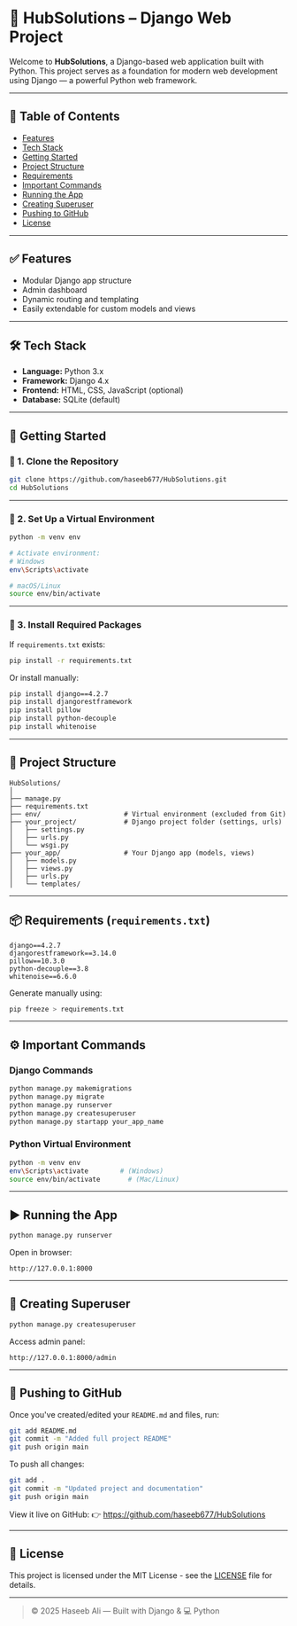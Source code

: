 
# 🧩 HubSolutions – Django Web Project

Welcome to **HubSolutions**, a Django-based web application built with Python. This project serves as a foundation for modern web development using Django — a powerful Python web framework.

---

## 📌 Table of Contents

- [Features](#features)
- [Tech Stack](#tech-stack)
- [Getting Started](#getting-started)
- [Project Structure](#project-structure)
- [Requirements](#requirements)
- [Important Commands](#important-commands)
- [Running the App](#running-the-app)
- [Creating Superuser](#creating-superuser)
- [Pushing to GitHub](#pushing-to-github)
- [License](#license)

---

## ✅ Features

- Modular Django app structure
- Admin dashboard
- Dynamic routing and templating
- Easily extendable for custom models and views

---

## 🛠️ Tech Stack

- **Language:** Python 3.x
- **Framework:** Django 4.x
- **Frontend:** HTML, CSS, JavaScript (optional)
- **Database:** SQLite (default)

---

## 🚀 Getting Started

### 🔹 1. Clone the Repository

```bash
git clone https://github.com/haseeb677/HubSolutions.git
cd HubSolutions
```

---

### 🔹 2. Set Up a Virtual Environment

```bash
python -m venv env

# Activate environment:
# Windows
env\Scripts\activate

# macOS/Linux
source env/bin/activate
```

---

### 🔹 3. Install Required Packages

If `requirements.txt` exists:

```bash
pip install -r requirements.txt
```

Or install manually:

```bash
pip install django==4.2.7
pip install djangorestframework
pip install pillow
pip install python-decouple
pip install whitenoise
```

---

## 📁 Project Structure

```
HubSolutions/
│
├── manage.py
├── requirements.txt
├── env/                     # Virtual environment (excluded from Git)
├── your_project/            # Django project folder (settings, urls)
│   ├── settings.py
│   ├── urls.py
│   └── wsgi.py
├── your_app/                # Your Django app (models, views)
│   ├── models.py
│   ├── views.py
│   ├── urls.py
│   └── templates/
```

---

## 📦 Requirements (`requirements.txt`)

```
django==4.2.7
djangorestframework==3.14.0
pillow==10.3.0
python-decouple==3.8
whitenoise==6.6.0
```

Generate manually using:

```bash
pip freeze > requirements.txt
```

---

## ⚙️ Important Commands

### Django Commands

```bash
python manage.py makemigrations
python manage.py migrate
python manage.py runserver
python manage.py createsuperuser
python manage.py startapp your_app_name
```

### Python Virtual Environment

```bash
python -m venv env
env\Scripts\activate        # (Windows)
source env/bin/activate       # (Mac/Linux)
```

---

## ▶️ Running the App

```bash
python manage.py runserver
```

Open in browser:

```
http://127.0.0.1:8000
```

---

## 🔐 Creating Superuser

```bash
python manage.py createsuperuser
```

Access admin panel:

```
http://127.0.0.1:8000/admin
```

---

## 🚀 Pushing to GitHub

Once you've created/edited your `README.md` and files, run:

```bash
git add README.md
git commit -m "Added full project README"
git push origin main
```

To push all changes:

```bash
git add .
git commit -m "Updated project and documentation"
git push origin main
```

View it live on GitHub:
👉 https://github.com/haseeb677/HubSolutions

---

## 🧾 License

This project is licensed under the MIT License - see the [LICENSE](LICENSE) file for details.

---

> © 2025 Haseeb Ali — Built with Django & 💻 Python
